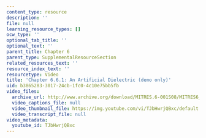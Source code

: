 ```yaml
---
content_type: resource
description: ''
file: null
learning_resource_types: []
ocw_type: ''
optional_tab_title: ''
optional_text: ''
parent_title: Chapter 6
parent_type: SupplementalResourceSection
related_resources_text: ''
resource_index_text: ''
resourcetype: Video
title: 'Chapter 6.6.1: An Artificial Dielectric (demo only)'
uid: b3865283-3017-24cb-1fc0-4c10e75bb5fb
video_files:
  archive_url: http://www.archive.org/download/MITRES.6-001S08/MITRES6_001S08_6-6-1_demo_220k.mp4
  video_captions_file: null
  video_thumbnail_file: https://img.youtube.com/vi/TJbHwrjQBxc/default.jpg
  video_transcript_file: null
video_metadata:
  youtube_id: TJbHwrjQBxc
---
```

